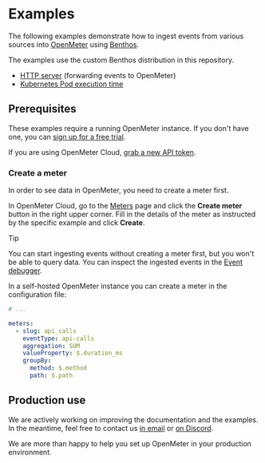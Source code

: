 # Examples

The following examples demonstrate how to ingest events from various sources into [OpenMeter](https://openmeter.io) using [Benthos](https://benthos.dev).

The examples use the custom Benthos distribution in this repository.

- [HTTP server](http-server/) (forwarding events to OpenMeter)
- [Kubernetes Pod execution time](kubernetes-pod-exec-time/)

## Prerequisites

These examples require a running OpenMeter instance. If you don't have one, you can [sign up for a free trial](https://openmeter.cloud/sign-up).

If you are using OpenMeter Cloud, [grab a new API token](https://openmeter.cloud/ingest).

### Create a meter

In order to see data in OpenMeter, you need to create a meter first.

In OpenMeter Cloud, go to the [Meters](https://openmeter.cloud/meters) page and click the **Create meter** button in the right upper corner.
Fill in the details of the meter as instructed by the specific example and click **Create**.

> [!TIP]
> You can start ingesting events without creating a meter first, but you won't be able to query data.
> You can inspect the ingested events in the [Event debugger](https://openmeter.cloud/ingest/debug).

In a self-hosted OpenMeter instance you can create a meter in the configuration file:

```yaml
# ...

meters:
  - slug: api_calls
    eventType: api-calls
    aggregation: SUM
    valueProperty: $.duration_ms
    groupBy:
      method: $.method
      path: $.path
```

## Production use

We are actively working on improving the documentation and the examples.
In the meantime, feel free to contact us [in email](https://us10.list-manage.com/contact-form?u=c7d6a96403a0e5e19032ee885&form_id=fe04a7fc4851f8547cfee56763850e95) or [on Discord](https://discord.gg/nYH3ZQ3Xzq).

We are more than happy to help you set up OpenMeter in your production environment.
